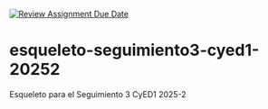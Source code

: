 [![Review Assignment Due Date](https://classroom.github.com/assets/deadline-readme-button-22041afd0340ce965d47ae6ef1cefeee28c7c493a6346c4f15d667ab976d596c.svg)](https://classroom.github.com/a/anKMSQxj)
# esqueleto-seguimiento3-cyed1-20252
Esqueleto para el Seguimiento 3 CyED1 2025-2
